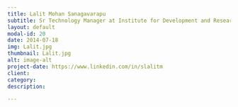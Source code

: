 ```yaml
---
title: Lalit Mohan Sanagavarapu
subtitle: Sr Technology Manager at Institute for Development and Research in Banking Technology
layout: default
modal-id: 20
date: 2014-07-18
img: Lalit.jpg
thumbnail: Lalit.jpg
alt: image-alt
project-date: https://www.linkedin.com/in/slalitm
client: 
category: 
description: 

---
```

